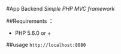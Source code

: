 #App Backend
*Simple PHP MVC framework*

##Requirements ：

* PHP 5.6.0 or +


##usage
`http://localhost:8080`
